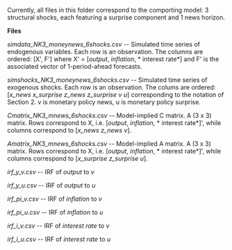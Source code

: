 Currently, all files in this folder correspond to the comporting model: 3 structural shocks, each featuring a surprise component and 1 news horizon.

**Files**

*simdata_NK3_moneynews_6shocks.csv* -- Simulated time series of endogenous variables.  Each row is an observation.  The columns are ordered: [X', F'] where X' = [*output*, *inflation*, * interest rate*] and F' is the associated vector of 1-period-ahead forecasts.

*simshocks_NK3_moneynews_6shocks.csv* -- Simulated time series of exogenous shocks.  Each row is an observation.  The colums are ordered: [*x_news x_surprise z_news z_surprise v u*] corresponding to the notation of Section 2.  v is monetary policy news, u is monetary policy surprise.

*Cmatrix_NK3_mnews_6shocks.csv* -- Model-implied C matrix.  A (3 x 3) matrix.  Rows correspond to X, i.e. [*output*, *inflation*, * interest rate*]', while columns correspond to [*x_news z_news v*].

*Amatrix_NK3_mnews_6shocks.csv* -- Model-implied A matrix.  A (3 x 3) matrix.  Rows correspond to X, i.e. [*output*, *inflation*, * interest rate*]', while columns correspond to [*x_surprise z_surprise u*].

*irf_y_v.csv* -- IRF of *output* to *v*

*irf_y_u.csv* -- IRF of *output* to *u*

*irf_pi_v.csv* -- IRF of *inflation* to *v*

*irf_pi_u.csv* -- IRF of *inflation* to *u*

*irf_i_v.csv* -- IRF of *interest rate* to *v*

*irf_i_u.csv* -- IRF of *interest rate* to *u*




